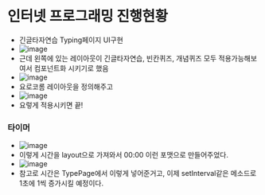 # 인터넷 프로그래밍 진행현황
- 긴글타자연습 Typing페이지 UI구현
- ![image](https://github.com/ChaeDoll/TIL/assets/108540812/ded08f82-cc66-48dd-b3af-294b8115cd5b)
- 근데 왼쪽에 있는 레이아웃이 긴글타자연습, 빈칸퀴즈, 개념퀴즈 모두 적용가능해보여서 컴포넌트화 시키기로 했음
- ![image](https://github.com/ChaeDoll/TIL/assets/108540812/05a9f34f-048b-4adc-b317-90bf63c52f49)
- 요로코롬 레이아웃을 정의해주고
- ![image](https://github.com/ChaeDoll/TIL/assets/108540812/680eaf50-df47-4eac-b728-961ab3cc3898)
- 요렇게 적용시키면 끝!

### 타이머
- ![image](https://github.com/ChaeDoll/TIL/assets/108540812/c225fbee-1d0f-45f2-8d8e-e4f26396f810)
- 이렇게 시간을 layout으로 가져와서 00:00 이런 포맷으로 만들어주었다.
- ![image](https://github.com/ChaeDoll/TIL/assets/108540812/813cddcd-120b-401c-8570-94bb870689e7)
- 참고로 시간은 TypePage에서 이렇게 넣어준거고, 이제 setInterval같은 메소드로 1초에 1씩 증가시킬 예정이다.
